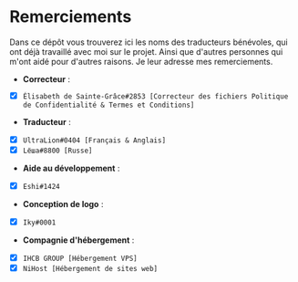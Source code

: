 # Remerciements
Dans ce dépôt vous trouverez ici les noms des traducteurs bénévoles, qui ont déjà travaillé avec moi sur le projet. 
Ainsi que d'autres personnes qui m'ont aidé pour d'autres raisons. Je leur adresse mes remerciements.

* **Correcteur** :
- [X] `Élisabeth de Sainte-Grâce#2853 [Correcteur des fichiers Politique de Confidentialité & Termes et Conditions]`


* **Traducteur** :
- [X] `UltraLion#0404 [Français & Anglais]`
- [X] `Lёша#8800 [Russe]`

* **Aide au développement** :
- [X] `Eshi#1424`

* **Conception de logo** :
- [X] `Iky#0001`

* **Compagnie d'hébergement** :
- [X] `IHCB GROUP [Hébergement VPS]`
- [X] `NiHost [Hébergement de sites web]`
